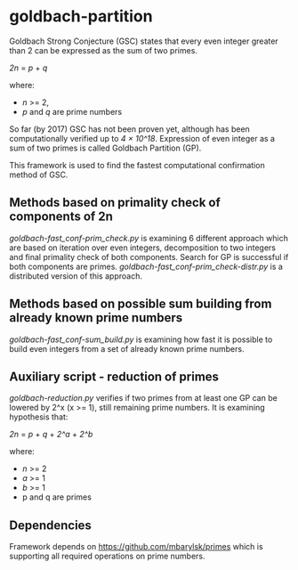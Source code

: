 # goldbach-partition

Goldbach Strong Conjecture (GSC) states that every even integer greater than 2 can be expressed as the sum of two primes.

_2n_ = _p_ + _q_

where:

  * _n_ >= 2, 
  * _p_ and _q_ are prime numbers 

So far (by 2017) GSC has not been proven yet, although has been computationally verified up to _4 × 10^18_.
Expression of even integer as a sum of two primes is called Goldbach Partition (GP).

This framework is used to find the fastest computational confirmation method of GSC.
  
## Methods based on primality check of components of 2n

_goldbach-fast_conf-prim_check.py_ is examining 6 different approach which are based on iteration over even integers, decomposition to two integers and final primality check of both components.
Search for GP is successful if both components are primes. _goldbach-fast_conf-prim_check-distr.py_ is a distributed version of this approach.

## Methods based on possible sum building from already known prime numbers

_goldbach-fast_conf-sum_build.py_ is examining how fast it is possible to build even integers from a set of already known prime numbers.

## Auxiliary script - reduction of primes

_goldbach-reduction.py_ verifies if two primes from at least one GP can be lowered by 2^x (x >= 1), still remaining prime numbers. It is examining hypothesis that:

_2n_ = _p_ + _q_ + _2^a_ + _2^b_

where:

  * _n_ >= 2
  * _a_ >= 1
  * _b_ >= 1
  * p and q are primes

## Dependencies

Framework depends on https://github.com/mbarylsk/primes which is supporting all required operations on prime numbers.
